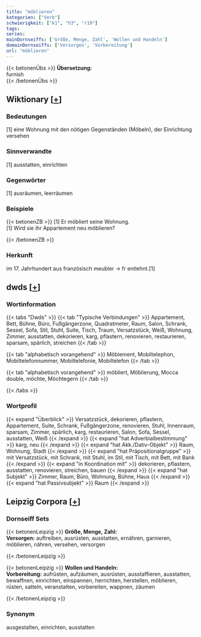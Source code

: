 ```yaml
---
title: "möblieren"
kategorien: ["Verb"]
schwierigkeit: ["k1", "h3", "r19"]
tags:
series:
mainDornseiffs: ['Größe, Menge, Zahl', 'Wollen und Handeln']
domainDornseiffs: ['Versorgen', 'Vorbereitung']
url: "möblieren"
---
```


{{< betonenÜbs >}}
**Übersetzung:**  
furnish  
{{< /betonenÜbs >}}

## Wiktionary [[+](https://de.wiktionary.org/wiki/möblieren)]

### Bedeutungen
[1] eine Wohnung mit den nötigen Gegenständen (Möbeln), der Einrichtung versehen  

### Sinnverwandte
[1] ausstatten, einrichten  

### Gegenwörter
[1] ausräumen, leerräumen  

### Beispiele
{{< betonenZB >}}
[1] Er möbliert seine Wohnung.  
[1] Wird sie ihr Appartement neu möblieren?  

{{< /betonenZB >}}
### Herkunft
im 17. Jahrhundert aus französisch meubler → fr entlehnt.[1]  



## dwds [[+](https://www.dwds.de/wb/möblieren)]

### Wortinformation
{{< tabs "Dwds" >}}
{{< tab "Typische Verbindungen" >}}
Appartement, Bett, Bühne, Büro, Fußgängerzone, Quadratmeter, Raum, Salon, Schrank, Sessel, Sofa, Stil, Stuhl, Suite, Tisch, Traum, Versatzstück, Weiß, Wohnung, Zimmer, ausstatten, dekorieren, karg, pflastern, renovieren, restaurieren, sparsam, spärlich, streichen
{{< /tab >}}

{{< tab "alphabetisch vorangehend" >}}
Möblement, Mobiltelephon, Mobiltelefonnummer, Mobiltelefonie, Mobiltelefon
{{< /tab >}}

{{< tab "alphabetisch vorangehend" >}}
möbliert, Möblierung, Mocca double, möchte, Möchtegern
{{< /tab >}}

{{< /tabs >}}

### Wortprofil
{{< expand "Überblick" >}} Versatzstück, dekorieren, pflastern, Appartement, Suite, Schrank, Fußgängerzone, renovieren, Stuhl, Innenraum, sparsam, Zimmer, spärlich, karg, restaurieren, Salon, Sofa, Sessel, ausstatten, Weiß {{< /expand >}}
{{< expand "hat Adverbialbestimmung" >}} karg, neu {{< /expand >}}
{{< expand "hat Akk./Dativ-Objekt" >}} Raum, Wohnung, Stadt {{< /expand >}}
{{< expand "hat Präpositionalgruppe" >}} mit Versatzstück, mit Schrank, mit Stuhl, im Stil, mit Tisch, mit Bett, mit Bank {{< /expand >}}
{{< expand "in Koordination mit" >}} dekorieren, pflastern, ausstatten, renovieren, streichen, bauen {{< /expand >}}
{{< expand "hat Subjekt" >}} Zimmer, Raum, Büro, Wohnung, Bühne, Haus {{< /expand >}}
{{< expand "hat Passivsubjekt" >}} Raum {{< /expand >}}

## Leipzig Corpora [[+](https://corpora.uni-leipzig.de/en/res?word=möblieren&corpusId=deu_newscrawl-public_2018)]

### Dornseiff Sets
{{< betonenLeipzig >}}
**Größe, Menge, Zahl:**  
**Versorgen:** auftreiben, ausrüsten, ausstatten, ernähren, garnieren, möblieren, nähren, versehen, versorgen  

{{< /betonenLeipzig >}}


{{< betonenLeipzig >}}
**Wollen und Handeln:**  
**Vorbereitung:** aufrüsten, aufzäumen, ausrüsten, ausstaffieren, ausstatten, bewaffnen, einrichten, einspannen, herrichten, herstellen, möblieren, rüsten, satteln, veranstalten, vorbereiten, wappnen, zäumen  

{{< /betonenLeipzig >}}

### Synonym
ausgestalten, einrichten, ausstatten

